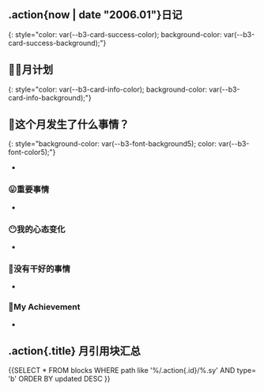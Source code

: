 ## .action{now | date "2006.01"}日记
{: style="color: var(--b3-card-success-color); background-color: var(--b3-card-success-background);"}


## 🐱‍👤月计划
{: style="color: var(--b3-card-info-color); background-color: var(--b3-card-info-background);"}

## 🦉这个月发生了什么事情？
{: style="background-color: var(--b3-font-background5); color: var(--b3-font-color5);"}

- 

### 😛重要事情
- 

### 😶我的心态变化
- 

### 🤡没有干好的事情
- 

### 🥳My Achievement
- 

## .action{.title} 月引用块汇总


{{SELECT * FROM blocks WHERE path like '%/.action{.id}/%.sy' AND type= 'b' ORDER BY updated DESC }}